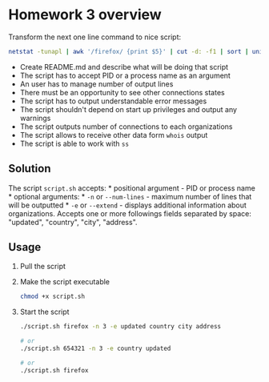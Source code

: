# Homework 3 overview

Transform the next one line command to nice script:

```bash
netstat -tunapl | awk '/firefox/ {print $5}' | cut -d: -f1 | sort | uniq -c | sort | tail -n5 | grep -oP '(\d+\.){3}\d+' | while read IP; do whois $IP | awk -F':' '/^Organization/ {print $2}'; done
```

* Create README.md and describe what will be doing that script
* The script has to accept PID or a process name as an argument 
* An user has to manage number of output lines
* There must be an opportunity to see other connections states
* The script has to output understandable error messages
* The script shouldn't depend on start up privileges and output any warnings
* The script outputs number of connections to each organizations
* The script allows to receive other data form `whois` output
* The script is able to work with `ss`

## Solution

The script `script.sh` accepts: 
    * positional argument - PID or process name
    * optional arguments:
	* `-n` or `--num-lines` - maximum number of lines that will be outputted
	* `-e` or `--extend` - displays additional information about organizations. Accepts one or more followings fields separated by space: "updated", "country", "city", "address".

## Usage

1. Pull the script
2. Make the script executable
    
    ```bash
    chmod +x script.sh
    ``` 

3. Start the script
    
    ```bash
    ./script.sh firefox -n 3 -e updated country city address	

    # or
    ./script.sh 654321 -n 3 -e country updated

    # or
    ./script.sh firefox
    ```
